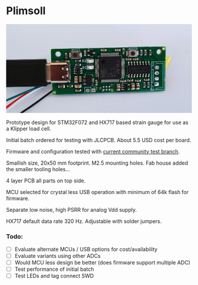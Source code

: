# Plimsoll

![plimsoll](plimsoll%20r0.jpg)

Prototype design for STM32F072 and HX717 based strain gauge for use as a Klipper load cell.

Initial batch ordered for testing with JLCPCB.  About 5.5 USD cost per board.

Firmware and configuration tested with [current community test branch](https://github.com/garethky/klipper/tree/load-cell-probe-community-testing).

Smallish size, 20x50 mm footprint.  M2.5 mounting holes.  Fab house added the smaller tooling holes...

4 layer PCB all parts on top side.

MCU selected for crystal less USB operation with minimum of 64k flash for firmware.  

Separate low noise, high PSRR for analog Vdd supply.

HX717 default data rate 320 Hz.  Adjustable with solder jumpers.

### Todo:

- [ ] Evaluate alternate MCUs / USB options for cost/availability
- [ ] Evaluate variants using other ADCs
- [ ] Would MCU less design be better (does firmware support multiple ADC)
- [ ] Test performance of initial batch
- [ ] Test LEDs and tag connect SWD
